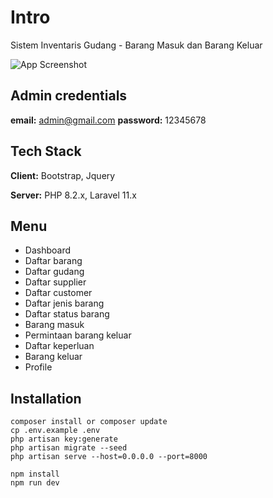 # Intro
Sistem Inventaris Gudang - Barang Masuk dan Barang Keluar

![App Screenshot](https://github.com/rayys0703/)

## Admin credentials
**email:** admin@gmail.com
**password:** 12345678

## Tech Stack

**Client:** Bootstrap, Jquery

**Server:** PHP 8.2.x, Laravel 11.x

  
## Menu

- Dashboard
- Daftar barang
- Daftar gudang
- Daftar supplier
- Daftar customer
- Daftar jenis barang
- Daftar status barang
- Barang masuk
- Permintaan barang keluar
- Daftar keperluan
- Barang keluar
- Profile
  
## Installation 

```
composer install or composer update
cp .env.example .env
php artisan key:generate
php artisan migrate --seed
php artisan serve --host=0.0.0.0 --port=8000

npm install
npm run dev
```